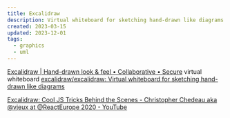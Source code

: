 ```yaml
---
title: Excalidraw
description: Virtual whiteboard for sketching hand-drawn like diagrams
created: 2023-03-15
updated: 2023-12-01
tags:
  - graphics
  - uml
---
```


[Excalidraw | Hand-drawn look & feel • Collaborative • Secure](https://excalidraw.com/) virtual whiteboard
[excalidraw/excalidraw: Virtual whiteboard for sketching hand-drawn like diagrams](https://github.com/excalidraw/excalidraw)

[Excalidraw: Cool JS Tricks Behind the Scenes - Christopher Chedeau aka @vjeux at @ReactEurope 2020 - YouTube](https://www.youtube.com/watch?v=fix2-SynPGE)
